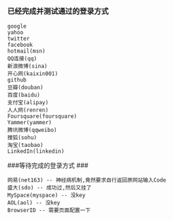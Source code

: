 ### 已经完成并测试通过的登录方式 ###

	google
	yahoo
	twitter
	facebook
	hotmail(msn)
	QQ连接(qq)
	新浪微博(sina)
	开心网(kaixin001)
	github
	豆瓣(douban)
	百度(baidu)
	支付宝(alipay)
	人人网(renren)
	Foursquare(foursquare)
	Yammer(yammer)
	腾讯微博(qqweibo)
	搜狐(sohu)
	淘宝(taobao)
	LinkedIn(linkedin)

###等待完成的登录方式 ###

	网易(net163) -- 神经病机制,竟然要求自行返回原网站输入Code
	盛大(sdo) -- 成功过,然后又挂了
	MySpace(myspace) -- 没key
	AOL(aol) -- 没key
	BrowserID -- 需要页面配置一下
	
